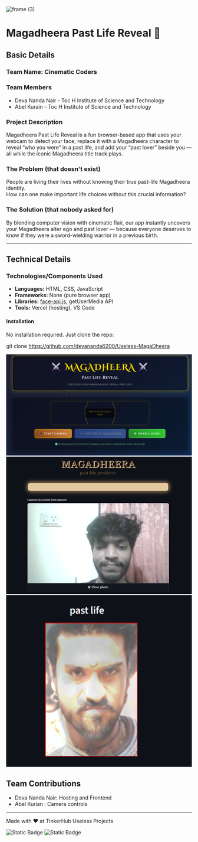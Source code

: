 <img width="3188" height="1202" alt="frame (3)" src="https://github.com/user-attachments/assets/517ad8e9-ad22-457d-9538-a9e62d137cd7" />

# Magadheera Past Life Reveal 🎯

## Basic Details
### Team Name: Cinematic Coders

### Team Members
- Deva Nanda Nair - Toc H Institute of Science and Technology
- Abel Kurain - Toc H Institute of Science and Technology

### Project Description
Magadheera Past Life Reveal is a fun browser-based app that uses your webcam to detect your face, replace it with a Magadheera character to reveal “who you were” in a past life, and add your “past lover” beside you — all while the iconic Magadheera title track plays.

### The Problem (that doesn't exist)
People are living their lives without knowing their true past-life Magadheera identity.  
How can one make important life choices without this crucial information?

### The Solution (that nobody asked for)
By blending computer vision with cinematic flair, our app instantly uncovers your Magadheera alter ego and past lover — because everyone deserves to know if they were a sword-wielding warrior in a previous birth.

---

## Technical Details
### Technologies/Components Used
- **Languages:** HTML, CSS, JavaScript
- **Frameworks:** None (pure browser app)
- **Libraries:** [face-api.js](https://justadudewhohacks.github.io/face-api.js/), getUserMedia API
- **Tools:** Vercel (hosting), VS Code

#### Installation
No installation required. Just clone the repo:

git clone https://github.com/devananda6200/Useless-MagaDheera


![Screenshot1](md1.png)
![Screenshot1](useless2.png)
![Screenshot1](useless3.png)

## Team Contributions
- Deva Nanda Nair: Hosting and Frontend
- Abel Kurian : Camera controls

---
Made with ❤️ at TinkerHub Useless Projects 

![Static Badge](https://img.shields.io/badge/TinkerHub-24?color=%23000000&link=https%3A%2F%2Fwww.tinkerhub.org%2F)
![Static Badge](https://img.shields.io/badge/UselessProjects--25-25?link=https%3A%2F%2Fwww.tinkerhub.org%2Fevents%2FQ2Q1TQKX6Q%2FUseless%2520Projects)

